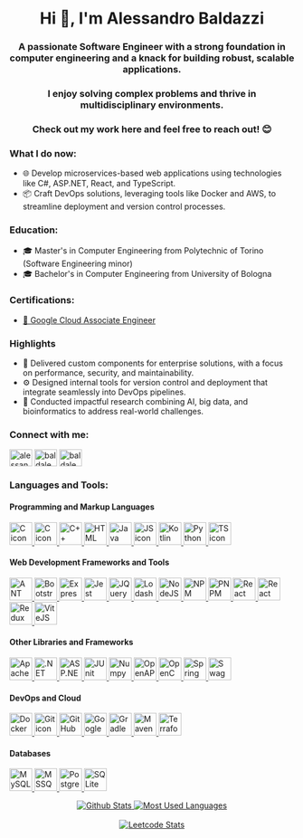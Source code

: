 <h1 align="center">Hi 👋, I'm Alessandro Baldazzi</h1>
<h3 align="center">A passionate Software Engineer with a strong foundation in computer engineering and a knack for building robust, scalable applications.</h3>
<h3 align="center">I enjoy solving complex problems and thrive in multidisciplinary environments.</h3>
<h3 align="center">Check out my work here and feel free to reach out! 😊</h3>

<h3>What I do now:</h3>
<ul>
  <li>🌐 Develop microservices-based web applications using technologies like C#, ASP.NET, React, and TypeScript.</li>
  <li>📦 Craft DevOps solutions, leveraging tools like Docker and AWS, to streamline deployment and version control processes.</li>
</ul>
<h3>Education:</h3>
<ul>
  <li>🎓 Master's in Computer Engineering from Polytechnic of Torino (Software Engineering minor)</li>
  <li>🎓 Bachelor's in Computer Engineering from University of Bologna</li>
</ul>
<h3>Certifications:</h3>
<ul>
  <li><a href="https://www.credly.com/badges/27da995c-14bb-4ba8-a00b-568fdd79f069/public_url" target="blank">🏅 Google Cloud Associate Engineer</a></li>
</ul>
<h3>Highlights</h3>
<ul>
<li>🚀 Delivered custom components for enterprise solutions, with a focus on performance, security, and maintainability.</li>
<li>⚙️ Designed internal tools for version control and deployment that integrate seamlessly into DevOps pipelines.</li>
<li>🔬 Conducted impactful research combining AI, big data, and bioinformatics to address real-world challenges.</li>
</ul>

<h3 align="left">Connect with me:</h3>
<p align="left">
<a href="https://linkedin.com/in/alessandrobaldazzi" target="blank"><img align="center" src="https://raw.githubusercontent.com/rahuldkjain/github-profile-readme-generator/master/src/images/icons/Social/linked-in-alt.svg" alt="alessandrobaldazzi" height="30" width="40" /></a>
<a href="https://www.hackerrank.com/baldale98" target="blank"><img align="center" src="https://raw.githubusercontent.com/rahuldkjain/github-profile-readme-generator/master/src/images/icons/Social/hackerrank.svg" alt="baldale98" height="30" width="40" /></a>
<a href="https://www.leetcode.com/baldale98" target="blank"><img align="center" src="https://raw.githubusercontent.com/rahuldkjain/github-profile-readme-generator/master/src/images/icons/Social/leet-code.svg" alt="baldale98" height="30" width="40" /></a>
</p>

<h3 align="left">Languages and Tools:</h3>
<h4 align="left">Programming and Markup Languages</h4>
<p align="left">
  <a href="https://www.iso.org/standard/82075.html">
    <img src="https://cdn.jsdelivr.net/gh/devicons/devicon@latest/icons/c/c-original.svg" height="40" width="40" alt="C icon"/>
  </a>
  <a href="https://www.iso.org/standard/83626.html">
    <img src="https://cdn.jsdelivr.net/gh/devicons/devicon@latest/icons/cplusplus/cplusplus-original.svg" height="40" width="40" alt="C icon"/>
  </a>
  <a href="https://learn.microsoft.com/en-us/dotnet/csharp/">
    <img src="https://cdn.jsdelivr.net/gh/devicons/devicon@latest/icons/csharp/csharp-original.svg" height="40" width="40" alt="C++ icon"/>
  </a>
  <a href="https://html.spec.whatwg.org/multipage/">
    <img src="https://cdn.jsdelivr.net/gh/devicons/devicon@latest/icons/html5/html5-original.svg" height="40" width="40" alt="HTML icon"/>
  </a>
  <a href="https://docs.oracle.com/en/java/">
    <img src="https://cdn.jsdelivr.net/gh/devicons/devicon@latest/icons/java/java-original.svg" height="40" width="40" alt="Java icon"/>
  </a>
  <a href="https://developer.mozilla.org/en-US/docs/Web/JavaScript">
    <img src="https://cdn.jsdelivr.net/gh/devicons/devicon@latest/icons/javascript/javascript-original.svg" height="40" width="40" alt="JS icon"/>
  </a>
  <a href="https://kotlinlang.org/docs/home.html">
    <img src="https://cdn.jsdelivr.net/gh/devicons/devicon@latest/icons/kotlin/kotlin-original.svg" height="40" width="40" alt="Kotlin icon"/>
  </a>
  <a href="https://docs.python.org/">
    <img src="https://cdn.jsdelivr.net/gh/devicons/devicon@latest/icons/python/python-original.svg" height="40" width="40" alt="Python icon"/>
  </a>
  <a href="https://www.typescriptlang.org/docs/">
    <img src="https://cdn.jsdelivr.net/gh/devicons/devicon@latest/icons/typescript/typescript-original.svg" height="40" width="40" alt="TS icon"/>
  </a>
</p>
<h4 align="left">Web Development Frameworks and Tools</h4>
<p align="left">
  <a href="https://ant.design/">
    <img src="https://cdn.jsdelivr.net/gh/devicons/devicon@latest/icons/antdesign/antdesign-original.svg" height="40" width="40" alt="ANT icon"/>
  </a>
  <a href="https://getbootstrap.com/">
    <img src="https://cdn.jsdelivr.net/gh/devicons/devicon@latest/icons/bootstrap/bootstrap-original.svg" height="40" width="40" alt="Bootstrap icon"/>
  </a>
  <a href="https://expressjs.com/">
    <img src="https://cdn.jsdelivr.net/gh/devicons/devicon@latest/icons/express/express-original.svg" height="40" width="40" alt="ExpressJS icon"/>
  </a>
  <a href="https://jestjs.io/docs/getting-started">
    <img src="https://cdn.jsdelivr.net/gh/devicons/devicon@latest/icons/jest/jest-plain.svg" height="40" width="40" alt="Jest icon"/>
  </a>
  <a href="https://api.jquery.com/">
    <img src="https://cdn.jsdelivr.net/gh/devicons/devicon@latest/icons/jquery/jquery-original.svg" height="40" width="40" alt="JQuery icon"/>
  </a>
  <a href="https://lodash.com/docs">
    <img src="https://cdn.jsdelivr.net/gh/devicons/devicon@latest/icons/lodash/lodash-original.svg" height="40" width="40" alt="Lodash icon"/>
  </a>
  <a href="https://nodejs.org/">
    <img src="https://cdn.jsdelivr.net/gh/devicons/devicon@latest/icons/nodejs/nodejs-original.svg" height="40" width="40" alt="NodeJS icon"/>
  </a>
  <a href="https://www.npmjs.com/">
    <img src="https://cdn.jsdelivr.net/gh/devicons/devicon@latest/icons/npm/npm-original-wordmark.svg" height="40" width="40" alt="NPM icon"/>
  </a>
  <a href="https://pnpm.io/">
    <img src="https://cdn.jsdelivr.net/gh/devicons/devicon@latest/icons/pnpm/pnpm-original.svg" height="40" width="40" alt="PNPM icon"/>
  </a>
  <a href="https://react.dev/">
    <img src="https://cdn.jsdelivr.net/gh/devicons/devicon@latest/icons/react/react-original.svg" height="40" width="40" alt="React icon"/>
  </a>
  <a href="https://reactrouter.com/">
    <img src="https://cdn.jsdelivr.net/gh/devicons/devicon@latest/icons/reactrouter/reactrouter-original.svg" height="40" width="40" alt="React Router icon"/>
  </a>
  <a href="https://redux.js.org/">
    <img src="https://cdn.jsdelivr.net/gh/devicons/devicon@latest/icons/redux/redux-original.svg" height="40" width="40" alt="Redux icon"/>
  </a>
  <a href="https://vite.dev/">
    <img src="https://cdn.jsdelivr.net/gh/devicons/devicon@latest/icons/vitejs/vitejs-original.svg" height="40" width="40" alt="ViteJS icon"/>
  </a>
</p>
<h4 align="left">Other Libraries and Frameworks</h4>
<p align="left">
  <a href="https://kafka.apache.org/documentation/">
    <img src="https://cdn.jsdelivr.net/gh/devicons/devicon@latest/icons/apachekafka/apachekafka-original.svg" height="40" width="40" alt="Apache Kafka icon"/>
  </a>
  <a href="https://learn.microsoft.com/en-us/dotnet/framework/">
    <img src="https://cdn.jsdelivr.net/gh/devicons/devicon@latest/icons/dot-net/dot-net-original.svg" height="40" width="40" alt=".NET icon"/>
  </a>
  <a href="https://learn.microsoft.com/en-us/aspnet/core/?view=aspnetcore-9.0">
    <img src="https://cdn.jsdelivr.net/gh/devicons/devicon@latest/icons/dotnetcore/dotnetcore-original.svg" height="40" width="40" alt="ASP.NET Core icon"/>
  </a>
  <a href="https://junit.org/junit5/docs/current/user-guide/">
    <img src="https://cdn.jsdelivr.net/gh/devicons/devicon@latest/icons/junit/junit-original.svg" height="40" width="40" alt="JUnit icon"/>
  </a>
  <a href="https://numpy.org/">
    <img src="https://cdn.jsdelivr.net/gh/devicons/devicon@latest/icons/numpy/numpy-original.svg" height="40" width="40" alt="Numpy icon"/>
  </a>
  <a href="https://www.openapis.org/">
    <img src="https://cdn.jsdelivr.net/gh/devicons/devicon@latest/icons/openapi/openapi-original.svg" height="40" width="40" alt="OpenAPI icon"/>
  </a>
  <a href="https://opencv.org/">
    <img src="https://cdn.jsdelivr.net/gh/devicons/devicon@latest/icons/opencv/opencv-original.svg" height="40" width="40" alt="OpenCV icon"/>
  </a>
  <a href="https://docs.spring.io/spring-framework/reference/index.html">
    <img src="https://cdn.jsdelivr.net/gh/devicons/devicon@latest/icons/spring/spring-original.svg" height="40" width="40" alt="Spring icon"/>
  </a>
  <a href="https://swagger.io/docs/">
    <img src="https://cdn.jsdelivr.net/gh/devicons/devicon@latest/icons/swagger/swagger-original.svg" height="40" width="40" alt="Swagger icon"/>
  </a>
</p>

<h4 align="left">DevOps and Cloud</h4>
<p>
  <a href="https://docs.docker.com/">
    <img src="https://cdn.jsdelivr.net/gh/devicons/devicon@latest/icons/docker/docker-original.svg" height="40" width="40" alt="Docker icon"/>
  </a>
  <a href="https://git-scm.com/doc">
    <img src="https://cdn.jsdelivr.net/gh/devicons/devicon@latest/icons/git/git-original.svg" height="40" width="40" alt="Git icon"/>
  </a>
  <a href="https://github.com/">
    <img src="https://cdn.jsdelivr.net/gh/devicons/devicon@latest/icons/github/github-original.svg" height="40" width="40" alt="GitHub icon"/>
  </a>
  <a href="https://cloud.google.com/docs">
    <img src="https://cdn.jsdelivr.net/gh/devicons/devicon@latest/icons/googlecloud/googlecloud-original.svg" height="40" width="40" alt="Google Cloud icon"/>
  </a>
  <a href="https://gradle.org/">
    <img src="https://cdn.jsdelivr.net/gh/devicons/devicon@latest/icons/gradle/gradle-original.svg" height="40" width="40" alt="Gradle icon"/>
  </a>
  <a href="https://maven.apache.org/">
    <img src="https://cdn.jsdelivr.net/gh/devicons/devicon@latest/icons/maven/maven-original.svg" height="40" width="40" alt="Maven icon"/>
  </a>
  <a href="https://www.terraform.io/">
    <img src="https://cdn.jsdelivr.net/gh/devicons/devicon@latest/icons/terraform/terraform-original.svg" height="40" width="40" alt="Terraform icon"/>
  </a>
</p>

<h4 align="left">Databases</h4>
<p>
  <a href="https://dev.mysql.com/doc/">
    <img src="https://cdn.jsdelivr.net/gh/devicons/devicon@latest/icons/mysql/mysql-original.svg" height="40" width="40" alt="MySQL icon"/>
  </a>
  <a href="https://learn.microsoft.com/en-us/sql/?view=sql-server-ver16">
    <img src="https://cdn.jsdelivr.net/gh/devicons/devicon@latest/icons/microsoftsqlserver/microsoftsqlserver-original.svg" height="40" width="40" alt="MSSQL icon"/>
  </a>
  <a href="https://www.postgresql.org/docs/">
    <img src="https://cdn.jsdelivr.net/gh/devicons/devicon@latest/icons/postgresql/postgresql-original.svg" height="40" width="40" alt="PostgreSQL icon"/>
  </a>
  <a href="https://www.sqlite.org/docs.html">
    <img src="https://cdn.jsdelivr.net/gh/devicons/devicon@latest/icons/sqlite/sqlite-original.svg" height="40" width="40" alt="SQLite icon"/>
  </a>
</p>

<p align="center">
  <a href="https://github.com/alessandrobaldazzi">
    <img src="http://github-profile-summary-cards.vercel.app/api/cards/stats?username=alessandrobaldazzi&theme=dark" alt="Github Stats"/>
    <img src="https://github-readme-stats.vercel.app/api/top-langs/?username=alessandrobaldazzi&theme=dark&layout=compact&size_weight=0.5&count_weight=0.5&hide=assembly,shell,makefile" alt="Most Used Languages"/>
  </a>
  <br/>
  <br/>
  <a href="https://leetcode.com/Baldale98">
  <img alt="Leetcode Stats" src="https://leetcard.jacoblin.cool/Baldale98"/>
  </a>
</p>

